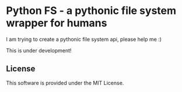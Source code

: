 # Python FS - a pythonic file system wrapper for humans

I am trying to create a pythonic file system api, please help me :)

This is under development!

## License

This software is provided under the MIT License.